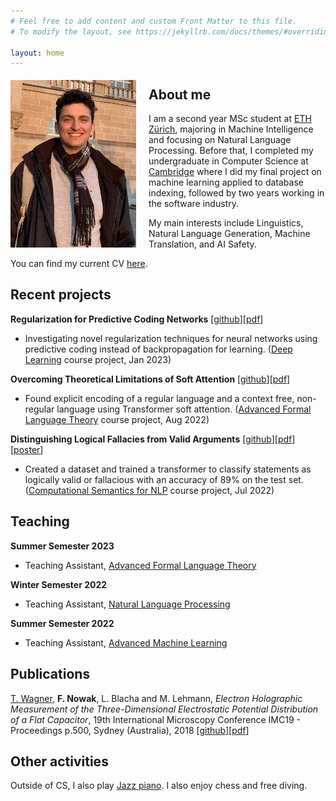 ```yaml
---
# Feel free to add content and custom Front Matter to this file.
# To modify the layout, see https://jekyllrb.com/docs/themes/#overriding-theme-defaults

layout: home
---
```


<img style="float: left; padding-right:20px; padding-top:5px"  width="201" height="268" src="assets/images/portrait.png">

## About me
I am a second year MSc student at [ETH Zürich](https://ethz.ch/), majoring in Machine Intelligence and focusing on Natural Language Processing. Before that, I completed my undergraduate in Computer Science at [Cambridge](https://www.cam.ac.uk/) where I did my final project on machine learning applied to database indexing, followed by two years working in the software industry.

My main interests include Linguistics, Natural Language Generation, Machine Translation, and AI Safety.

You can find my current CV [here](assets/documents/CV_2022.pdf).


## Recent projects

**Regularization for Predictive Coding Networks** [[github](https://github.com/andreakiro/regularization-pc)][[pdf](assets/documents/Predictive_Coding.pdf)]
* Investigating novel regularization techniques for neural networks using predictive coding instead of backpropagation for learning. ([Deep Learning](http://da.inf.ethz.ch/teaching/2022/DeepLearning/) course project, Jan 2023)

**Overcoming Theoretical Limitations of Soft Attention** [[github](https://github.com/giacomocamposampiero/palindrome-transformer)][[pdf](assets/documents/Palindrome_Transformer.pdf)]
* Found explicit encoding of a regular language and a context free, non-regular language using Transformer soft attention. ([Advanced Formal Language Theory](https://rycolab.io/classes/aflt-s22/) course project, Aug 2022)

**Distinguishing Logical Fallacies from Valid Arguments** [[github](https://github.com/franznowak/kialoparser)][[pdf](assets/documents/Fallacy_Detection.pdf)][[poster](assets/documents/CSNLP_Poster.pdf)]
* Created a dataset and trained a transformer to classify statements as logically valid or fallacious with an accuracy of 89% on the test set. ([Computational Semantics for NLP](http://www.mrinmaya.io/teaching_csnlp22) course project, Jul 2022)


## Teaching

**Summer Semester 2023**
* Teaching Assistant, [Advanced Formal Language Theory](https://rycolab.io/classes/aflt-s23/)

**Winter Semester 2022**
* Teaching Assistant, [Natural Language Processing](https://rycolab.io/classes/intro-nlp-f22/)

**Summer Semester 2022**
* Teaching Assistant, [Advanced Machine Learning](https://studentservices.uzh.ch/uzh/anonym/vvz/?sap-language=EN&sap-ui-language=EN#/details/2021/004/E/51111470)



## Publications

<ins>T. Wagner</ins>, **F. Nowak**, L. Blacha and M. Lehmann, *Electron Holographic Measurement of the Three-Dimensional Electrostatic Potential Distribution of a Flat Capacitor*, 19th International Microscopy Conference IMC19 - Proceedings p.500, Sydney (Australia), 2018 [[github](https://github.com/franznowak/vbp)][[pdf](assets/documents/abstract_3d_capacitor.pdf)]

## Other activities

Outside of CS, I also play [Jazz piano](https://www.youtube.com/channel/UCWHp49BRdifkD31RERdBD_A). I also enjoy chess and free diving.